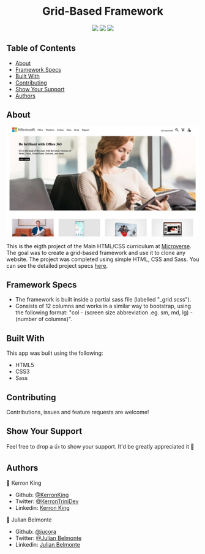 <h1 align="center">Grid-Based Framework</h1>
<p align="center">
  <img src="https://img.shields.io/badge/Ask%20me-anything-1abc9c.svg" />
  <img src="https://img.shields.io/github/contributors/Naereen/StrapDown.js.svg" />
  <img src="https://img.shields.io/badge/PRs-welcome-brightgreen.svg?style=flat-square" />
</p>

## Table of Contents
* [About](#About)
* [Framework Specs](#frame)
* [Built With](#built)
* [Contributing](#Contributing)
* [Show Your Support](#show)
* [Authors](#Authors)

## About

<p align="center">
  <img src="img/screenshot.jpg">
</p>

This is the eigth project of the Main HTML/CSS curriculum at [Microverse](https://www.microverse.org/). The goal was to create a grid-based framework and use it to clone any website. The project was completed using simple HTML, CSS and Sass. You can see the detailed project specs [here](https://www.theodinproject.com/courses/html5-and-css3/lessons/design-your-own-grid-based-framework).

## Framework Specs <span id="frame"></span>

- The framework is built inside a partial sass file (labelled "_grid.scss"). 
- Consists of 12 columns and works in a similar way to bootstrap, using the following format: "col - (screen size abbreviation .eg. sm, md, lg) - (number of columns)".

## Built With <span id="built"></span>

This app was built using the following:
- HTML5
- CSS3
- Sass

## Contributing

Contributions, issues and feature requests are welcome!

## Show Your Support <span id="show"></span>

Feel free to drop a :+1: to show your support. It'd be greatly appreciated it :pray:

## Authors

:bust_in_silhouette: Kerron King

* Github: [@KerronKing](https://github.com/KerronKing)
* Twitter: [@KerronTriniDev](https://twitter.com/kerrontrinidev)
* Linkedin: [Kerron King](linkedin.com/in/kerron-shawn-king)

:bust_in_silhouette: Julian Belmonte

* Github: [@jucora](https://github.com/jucora)
* Twitter: [@Julian Belmonte](twitter.com/JulianBelmonte)
* Linkedin: [Julian Belmonte](linkedin.com/in/julianbel)